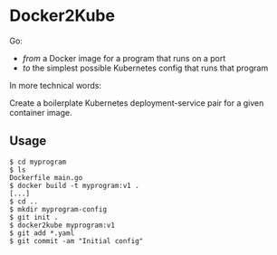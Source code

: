 # Docker2Kube

Go:

* _from_ a Docker image for a program that runs on a port
* _to_ the simplest possible Kubernetes config that runs that program

In more technical words:

Create a boilerplate Kubernetes deployment-service pair for a given container image.

## Usage

```
$ cd myprogram
$ ls
Dockerfile main.go
$ docker build -t myprogram:v1 .
[...]
$ cd ..
$ mkdir myprogram-config
$ git init .
$ docker2kube myprogram:v1
$ git add *.yaml
$ git commit -am "Initial config"
```
